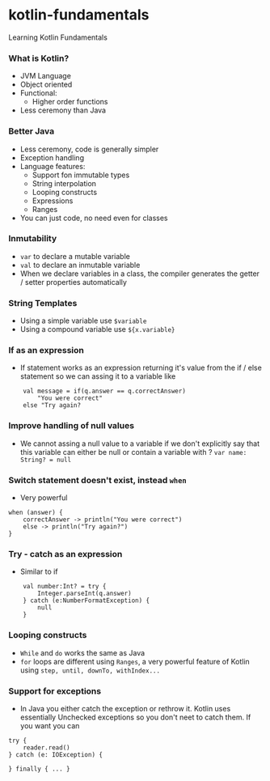 # kotlin-fundamentals
Learning Kotlin Fundamentals

### What is Kotlin?
- JVM Language
- Object oriented
- Functional:
    - Higher order functions
- Less ceremony than Java

### Better Java
- Less ceremony, code is generally simpler
- Exception handling
- Language features:
    - Support fon immutable types
    - String interpolation
    - Looping constructs
    - Expressions
    - Ranges
- You can just code, no need even for classes

### Inmutability
- `var` to declare a mutable variable
- `val` to declare an inmutable variable
- When we declare variables in a class, the compiler generates the getter / setter properties automatically

### String Templates
- Using a simple variable use `$variable`
- Using a compound variable use `${x.variable}`

### If as an expression
- If statement works as an expression returning it's value from the if / else statement so we can assing it 
to a variable like
```
    val message = if(q.answer == q.correctAnswer)
        "You were correct"
    else "Try again?
```

### Improve handling of null values
- We cannot assing a null value to a variable if we don't explicitly say that this variable can either be null or contain a variable with ? `var name: String? = null`

### Switch statement doesn't exist, instead `when`
- Very powerful
```
when (answer) {
    correctAnswer -> println("You were correct")
    else -> println("Try again?")
}
```   

### Try - catch as an expression
- Similar to if
```
    val number:Int? = try {
        Integer.parseInt(q.answer)
    } catch (e:NumberFormatException) {
        null
    }
```

### Looping constructs
- `While` and `do` works the same as Java
- `for` loops are different using `Ranges`, a very powerful feature of Kotlin using `step, until, downTo, withIndex...`

### Support for exceptions
- In Java you either catch the exception or rethrow it. Kotlin uses essentially Unchecked exceptions so you don't neet to catch them.
If you want you can
```
try {
    reader.read()
} catch (e: IOException) {

} finally { ... }
```
